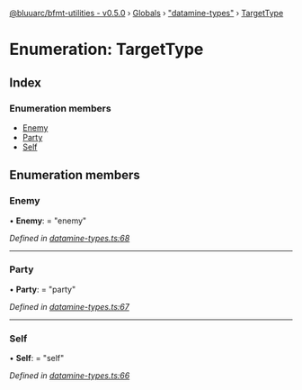 [@bluuarc/bfmt-utilities - v0.5.0](../README.md) › [Globals](../globals.md) › ["datamine-types"](../modules/_datamine_types_.md) › [TargetType](_datamine_types_.targettype.md)

# Enumeration: TargetType

## Index

### Enumeration members

* [Enemy](_datamine_types_.targettype.md#enemy)
* [Party](_datamine_types_.targettype.md#party)
* [Self](_datamine_types_.targettype.md#self)

## Enumeration members

###  Enemy

• **Enemy**: = "enemy"

*Defined in [datamine-types.ts:68](https://github.com/BluuArc/bfmt-utilities/blob/master/src/datamine-types.ts#L68)*

___

###  Party

• **Party**: = "party"

*Defined in [datamine-types.ts:67](https://github.com/BluuArc/bfmt-utilities/blob/master/src/datamine-types.ts#L67)*

___

###  Self

• **Self**: = "self"

*Defined in [datamine-types.ts:66](https://github.com/BluuArc/bfmt-utilities/blob/master/src/datamine-types.ts#L66)*
